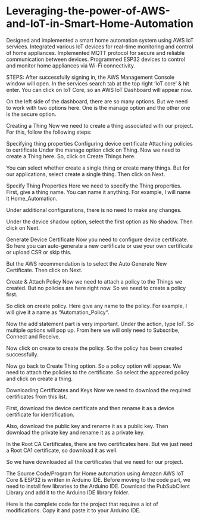 # Leveraging-the-power-of-AWS-and-IoT-in-Smart-Home-Automation
Designed and implemented a smart home automation system using AWS IoT services. 
Integrated various IoT devices for real-time monitoring and control of home appliances.
Implemented MQTT protocol for secure and reliable communication between devices.
Programmed ESP32 devices to control and monitor home appliances via Wi-Fi connectivity.

STEPS:
After successfully signing in, the AWS Management Console window will open. In the services search tab at the top right ‘IoT core’ & hit enter.
You can click on IoT Core, so an AWS IoT Dashboard will appear now.



On the left side of the dashboard, there are so many options. But we need to work with two options here. One is the manage option and the other one is the secure option.

Creating a Thing
Now we need to create a thing associated with our project. For this, follow the following steps:

Specifying thing properties
Configuring device certificate
Attaching policies to certificate
Under the manage option click on Thing. Now we need to create a Thing here. So, click on Create Things here.

You can select whether create a single thing or create many things. But for our applications, select create a single thing. Then click on Next.

Specify Thing Properties
Here we need to specify the Thing properties. First, give a thing name. You can name it anything. For example, I will name it Home_Automation.

Under additional configurations, there is no need to make any changes.

Under the device shadow option, select the first option as No shadow. Then click on Next.

Generate Device Certificate
Now you need to configure device certificate. So here you can auto-generate a new certificate or use your own certificate or upload CSR or skip this.

But the AWS recommendation is to select the Auto Generate New Certificate. Then click on Next.

Create & Attach Policy
Now we need to attach a policy to the Things we created. But no policies are here right now. So we need to create a policy first.

So click on create policy. Here give any name to the policy. For example, I will give it a name as “Automation_Policy“.

Now the add statement part is very important. Under the action, type IoT. So multiple options will pop up. From here we will only need to Subscribe, Connect and Receive.

Now click on create to create the policy. So the policy has been created successfully.

Now go back to Create Thing option. So a policy option will appear. We need to attach the policies to the certificate. So select the appeared policy and click on create a thing.

Downloading Certificates and Keys
Now we need to download the required certificates from this list.

First, download the device certificate and then rename it as a device certificate for identification.

Also, download the public key and rename it as a public key. Then download the private key and rename it as a private key.

In the Root CA Certificates, there are two certificates here. But we just need a Root CA1 certificate, so download it as well.

So we have downloaded all the certificates that we need for our project.

The Source Code/Program for Home automation using Amazon AWS IoT Core & ESP32 is written in Arduino IDE. Before moving to the code part, we need to install few libraries to the Arduino IDE. Download the PubSubClient Library and add it to the Arduino IDE library folder.

Here is the complete code for the project that requires a lot of modifications. Copy it and paste it to your Arduino IDE.
